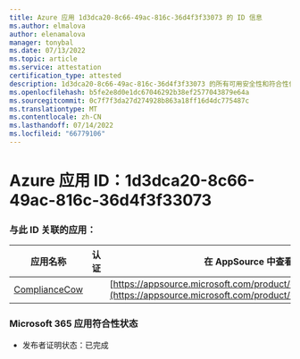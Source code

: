 ```yaml
---
title: Azure 应用 1d3dca20-8c66-49ac-816c-36d4f3f33073 的 ID 信息
ms.author: elmalova
author: elenamalova
manager: tonybal
ms.date: 07/13/2022
ms.topic: article
ms.service: attestation
certification_type: attested
description: 1d3dca20-8c66-49ac-816c-36d4f3f33073 的所有可用安全性和符合性信息信息。
ms.openlocfilehash: b5fe2e8d0e1dc67046292b38ef2577043879e64a
ms.sourcegitcommit: 0c7f7f3da27d274928b863a18ff16d4dc775487c
ms.translationtype: MT
ms.contentlocale: zh-CN
ms.lasthandoff: 07/14/2022
ms.locfileid: "66779106"
---
```

# <a name="azure-app-id-1d3dca20-8c66-49ac-816c-36d4f3f33073"></a>Azure 应用 ID：1d3dca20-8c66-49ac-816c-36d4f3f33073


### <a name="apps-associated-with-this-id"></a>与此 ID 关联的应用：
| **应用名称** | **认证** | **在 AppSource 中查看** |
|--------------|---------------|-----------------------|
| [ComplianceCow](../forward/WA200004247.md) |  | [https://appsource.microsoft.com/product/office/WA200004247](https://appsource.microsoft.com/product/office/WA200004247) |

### <a name="microsoft-365-app-compliance-status"></a>Microsoft 365 应用符合性状态
- 发布者证明状态：已完成
